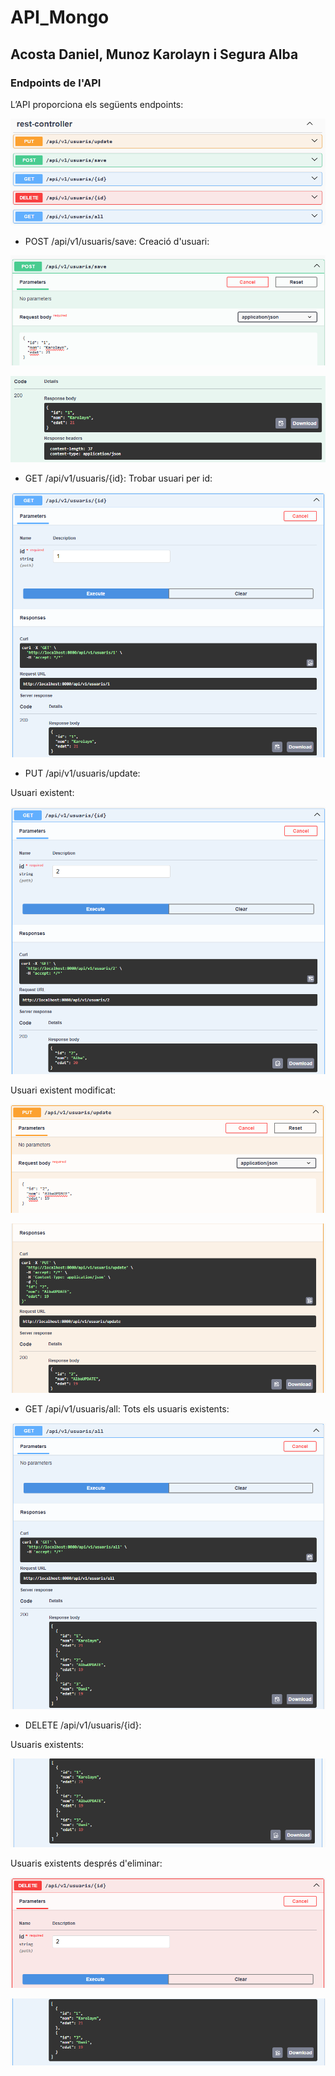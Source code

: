 # API_Mongo
## Acosta Daniel, Munoz Karolayn i Segura Alba

### Endpoints de l'API
L’API proporciona els següents endpoints:

![alt text](images/image.png)

- POST /api/v1/usuaris/save:
Creació d'usuari:

![alt text](images/image2.png)

![alt text](images/image3.png)

- GET /api/v1/usuaris/{id}:
Trobar usuari per id:

![alt text](images/image4.png)

- PUT /api/v1/usuaris/update:

Usuari existent:

![alt text](images/image5.png)

Usuari existent modificat:

![alt text](images/image6.png)

![alt text](images/image7.png)

- GET /api/v1/usuaris/all:
Tots els usuaris existents:

![alt text](images/image9.png)

- DELETE /api/v1/usuaris/{id}:

Usuaris existents:

![alt text](images/image8.png)

Usuaris existents després d'eliminar:

![alt text](images/image10.png)

![alt text](images/image11.png)